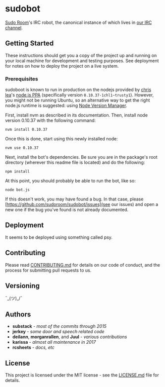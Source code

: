 # sudobot

[Sudo Room](https://sudoroom.org)'s IRC robot, the canonical instance of
which lives in [our IRC channel](https://sudoroom.org/chat/).

## Getting Started

These instructions should get you a copy of the project up and running
on your local machine for development and testing purposes. See deployment
for notes on how to deploy the project on a live system.

### Prerequisites

sudoboot is known to run in production on the nodejs provided by [chris
lea](https://launchpad.net/~chris-lea)'s
[node.js PPA](https://launchpad.net/~chris-lea/+archive/ubuntu/node.js)
(specifically version `0.10.37-1chl1~trusty1`).  However, you might not be
running Ubuntu, so an alternative way to get the right node.js runtime
is suggested: using [Node Version Manager](http://nvm.sh).

First, install nvm as described in its documentation. Then, install node
version 0.10.37 with the following command:

```
nvm install 0.10.37
```

Once this is done, start using this newly installed node:

```
nvm use 0.10.37
```

Next, install the bot's dependencies. Be sure you are in the package's
root directory (wherever this readme file is located) and do the following:

```
npm install
```

At this point, you should probably be able to run the bot, like so:

```
node bot.js
```

If this doesn't work, you may have found a bug. In that case, please
[https://github.com/sudoroom/sudobot/issues](see our issues) and open
a new one if the bug you've found is not already documented.

## Deployment

It seems to be deployed using something called psy.

## Contributing

Please read [CONTRIBUTING.md](CONTRIBUTING.md) for details on our code
of conduct, and the process for submitting pull requests to us.

## Versioning

¯\_(ツ)_/¯

## Authors

* **substack** - *most of the commits through 2015*
* **jerkey** - *some door and speech related code*
* **deilann**, **morganrallen**, and **Juul** - *various contributions*
* **karissa** - *almost all maintenance in 2017*
* **rcsheets** - *docs, etc*

## License

This project is licensed under the MIT license - see the
[LICENSE.md](LICENSE.md) file for details.

